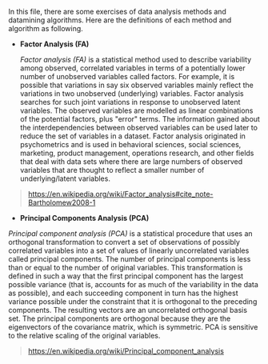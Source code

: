 In this file, there are some exercises of data analysis methods and datamining algorithms.
Here are the definitions of each method and algorithm as following.
- <strong>Factor Analysis (FA)</strong>

  <em>Factor analysis (FA)</em> is a statistical method used to describe variability among observed, correlated variables in terms of a potentially lower number of unobserved variables called factors. For example, it is possible that variations in say six observed variables mainly reflect the variations in two unobserved (underlying) variables. Factor analysis searches for such joint variations in response to unobserved latent variables. The observed variables are modelled as linear combinations of the potential factors, plus "error" terms. The information gained about the interdependencies between observed variables can be used later to reduce the set of variables in a dataset. Factor analysis originated in psychometrics and is used in behavioral sciences, social sciences, marketing, product management, operations research, and other fields that deal with data sets where there are large numbers of observed variables that are thought to reflect a smaller number of underlying/latent variables.

> https://en.wikipedia.org/wiki/Factor_analysis#cite_note-Bartholomew2008-1

- <strong>Principal Components Analysis (PCA)</strong>

 <em>Principal component analysis (PCA)</em> is a statistical procedure that uses an orthogonal transformation to convert a set of observations of possibly correlated variables into a set of values of linearly uncorrelated variables called principal components. The number of principal components is less than or equal to the number of original variables. This transformation is defined in such a way that the first principal component has the largest possible variance (that is, accounts for as much of the variability in the data as possible), and each succeeding component in turn has the highest variance possible under the constraint that it is orthogonal to the preceding components. The resulting vectors are an uncorrelated orthogonal basis set. The principal components are orthogonal because they are the eigenvectors of the covariance matrix, which is symmetric. PCA is sensitive to the relative scaling of the original variables.

> https://en.wikipedia.org/wiki/Principal_component_analysis
